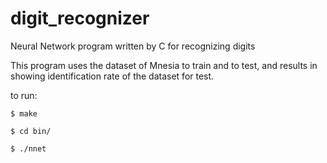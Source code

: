 # digit_recognizer
Neural Network program written by C for recognizing digits

This program uses the dataset of Mnesia to train and to test,
and results in showing identification rate of the dataset for test.

to run:

`$ make`

`$ cd bin/`

`$ ./nnet`
